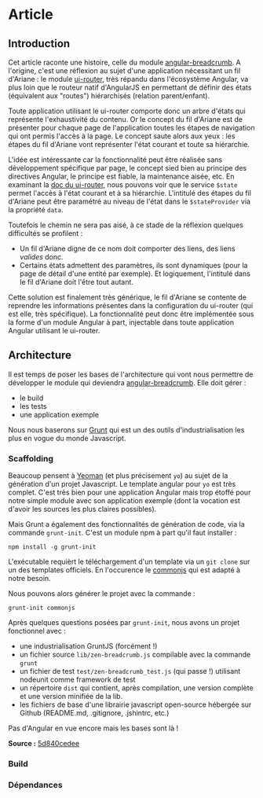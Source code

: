 # Article
## Introduction
Cet article raconte une histoire, celle du module [angular-breadcrumb](https://github.com/ncuillery/angular-breadcrumb).
A l'origine, c'est une réflexion au sujet d'une application nécessitant un fil d'Ariane : le module
[ui-router](https://github.com/angular-ui/ui-router), très répandu dans l'écosystème Angular, va plus loin que le routeur
natif d'AngularJS en permettant de définir des états (équivalent aux "routes") hiérarchisés (relation parent/enfant).

Toute application utilisant le ui-router comporte donc un arbre d'états qui représente l'exhaustivité du contenu. Or le
concept du fil d'Ariane est de présenter pour chaque page de l'application toutes les étapes de navigation qui ont permis
l'accès à la page. Le concept saute alors aux yeux : les étapes du fil d'Ariane vont représenter l'état courant et toute sa
hiérarchie.

L'idée est intéressante car la fonctionnalité peut être réalisée sans développement spécifique par page, le concept sied
bien au principe des directives Angular, le principe est fiable, la maintenance aisée, etc. En examinant la
[doc du ui-router](http://angular-ui.github.io/ui-router/site/#/api/ui.router.state.$state), nous pouvons voir que le service
`$state` permet l'accès à l'état courant et à sa hiérarchie. L'intitulé des étapes du fil d'Ariane peut être paramétré
au niveau de l'état dans le `$stateProvider` via la propriété `data`.

Toutefois le chemin ne sera pas aisé, à ce stade de la réflexion quelques difficultés se profilent :
- Un fil d'Ariane digne de ce nom doit comporter des liens, des liens *valides* donc.
- Certains états admettent des paramètres, ils sont dynamiques (pour la page de détail d'une entité par exemple). Et
logiquement, l'intitulé dans le fil d'Ariane doit l'être tout autant.

Cette solution est finalement très générique, le fil d'Ariane se contente de reprendre les informations présentes dans
la configuration du ui-router (qui est elle, très spécifique). La fonctionnalité peut donc être implémentée sous la
forme d'un module Angular à part, injectable dans toute application Angular utilisant le ui-router.

## Architecture
Il est temps de poser les bases de l'architecture qui vont nous permettre de développer le module qui deviendra
[angular-breadcrumb](https://github.com/ncuillery/angular-breadcrumb). Elle doit gérer :
- le build
- les tests
- une application exemple

Nous nous baserons sur [Grunt](http://gruntjs.com/) qui est un des outils d'industrialisation les plus en vogue du monde
Javascript.

### Scaffolding
Beaucoup pensent à [Yeoman](http://yeoman.io/) (et plus précisement `yo`) au sujet de la génération d'un projet
Javascript. Le template angular pour `yo` est très complet. C'est très bien pour une application Angular mais trop
étoffé pour notre simple module avec son application exemple (dont la vocation est d'avoir les sources les plus claires
possibles).

Mais Grunt a également des fonctionnalités de génération de code, via la commande `grunt-init`. C'est un module npm à part qu'il
faut installer :
```
npm install -g grunt-init
```
L'exécutable requièrt le téléchargement d'un template via un `git clone` sur un des templates officiels. En l'occurence
le [commonjs](https://github.com/gruntjs/grunt-init-commonjs) qui est adapté à notre besoin.

Nous pouvons alors générer le projet avec la commande :
```
grunt-init commonjs
```
Après quelques questions posées par `grunt-init`, nous avons un projet fonctionnel avec :
- une industrialisation GruntJS (forcément !)
- un fichier source `lib/zen-breadcrumb.js` compilable avec la commande `grunt`
- un fichier de test `test/zen-breadcrumb_test.js` (qui passe !) utilisant nodeunit comme framework de test
- un répertoire `dist` qui contient, après compilation, une version complète et une version minifiée de la lib.
- les fichiers de base d'une librairie javascript open-source hébergée sur Github (README.md, .gitignore, .jshintrc, etc.)

Pas d'Angular en vue encore mais les bases sont là !

**Source :** [5d840cedee](https://github.com/Zenika/zen-breadcrumb/tree/5d840cedee48d95f3e43c4be6329c340efcf99a9)

### Build

### Dépendances
